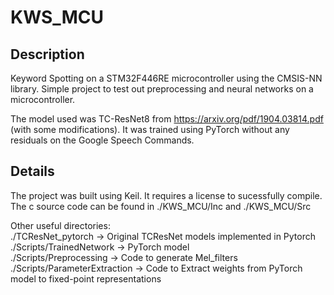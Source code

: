 # KWS_MCU

## Description

Keyword Spotting on a STM32F446RE microcontroller using the CMSIS-NN library. Simple project to test out preprocessing and neural networks on a microcontroller.   

The model used was TC-ResNet8 from https://arxiv.org/pdf/1904.03814.pdf (with some modifications). It was trained using PyTorch without any residuals on the Google Speech Commands.  

## Details

The project was built using Keil. It requires a license to sucessfully compile.  
The c source code can be found in ./KWS_MCU/Inc and ./KWS_MCU/Src  

Other useful directories:  
./TCResNet_pytorch -> Original TCResNet models implemented in Pytorch  
./Scripts/TrainedNetwork -> PyTorch model  
./Scripts/Preprocessing -> Code to generate Mel_filters  
./Scripts/ParameterExtraction -> Code to Extract weights from PyTorch model to fixed-point representations   



